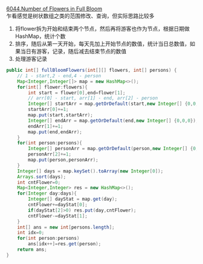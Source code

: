 [6044.Number of Flowers in Full Bloom](https://leetcode-cn.com/problems/number-of-flowers-in-full-bloom/)  
乍看感觉是树状数组之类的范围修改、查询，但实际思路比较多
1. 将flower拆为开始和结束两个节点，然后再将游客也作为节点，根据日期做HashMap，统计个数
2. 排序，随后从第一天开始，每天先加上开始节点的数值，统计当日总数值，如果当日有游客，记录，随后减去结束节点的数值
3. 处理游客记录
```java
public int[] fullBloomFlowers(int[][] flowers, int[] persons) {
    // 1 - start,2 - end,4 - person
    Map<Integer,Integer[]> map = new HashMap<>();
    for(int[] flower:flowers){
        int start = flower[0],end=flower[1];
        // arr[0] - start, arr[1] - end, arr[2] - person
        Integer[] startArr = map.getOrDefault(start,new Integer[] {0,0,0});
        startArr[0]+=1;
        map.put(start,startArr);
        Integer[] endArr = map.getOrDefault(end,new Integer[] {0,0,0});
        endArr[1]+=1;
        map.put(end,endArr);
    }
    for(int person:persons){
        Integer[] personArr = map.getOrDefault(person,new Integer[] {0,0,0});
        personArr[2]+=1;
        map.put(person,personArr);
    }
    Integer[] days = map.keySet().toArray(new Integer[0]);
    Arrays.sort(days);
    int cntFlower=0;
    Map<Integer,Integer> res = new HashMap<>();
    for(Integer day:days){
        Integer[] dayStat = map.get(day);
        cntFlower+=dayStat[0];
        if(dayStat[2]>0) res.put(day,cntFlower);
        cntFlower-=dayStat[1];
    }
    int[] ans = new int[persons.length];
    int idx=0;
    for(int person:persons)
        ans[idx++]=res.get(person);
    return ans;
}
```
